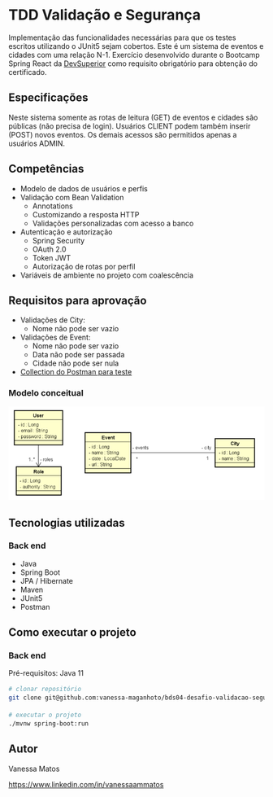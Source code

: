 # TDD Validação e Segurança
Implementação das funcionalidades necessárias para que os testes escritos utilizando o JUnit5 sejam cobertos. Este é um sistema de eventos e cidades com uma relação N-1.
Exercício desenvolvido durante o Bootcamp Spring React da [DevSuperior](https://devsuperior.com.br/) como requisito obrigatório para obtenção do certificado.

## Especificações
Neste sistema somente as rotas de leitura (GET) de eventos e cidades são públicas (não precisa de login). Usuários CLIENT podem também 
inserir (POST) novos eventos. Os demais acessos são permitidos apenas a usuários ADMIN.

## Competências

  - Modelo de dados de usuários e perfis
  - Validação com Bean Validation
      - Annotations
      - Customizando a resposta HTTP
      - Validações personalizadas com acesso a banco
  - Autenticação e autorização
      - Spring Security
      - OAuth 2.0
      - Token JWT
      - Autorização de rotas por perfil
  - Variáveis de ambiente no projeto com coalescência

## Requisitos para aprovação
  - Validações de City:
      - Nome não pode ser vazio
  - Validações de Event:
      - Nome não pode ser vazio
      - Data não pode ser passada
      - Cidade não pode ser nula
  - [Collection do Postman para teste](https://www.getpostman.com/collections/e1f59c905aeca84c1ebc)



### Modelo conceitual
![Modelo Conceitual](https://github.com/vanessa-maganhoto/assets/blob/main/bds-validacao-seguranca/modelo-conceitual.png)

## Tecnologias utilizadas
### Back end
- Java
- Spring Boot
- JPA / Hibernate
- Maven
- JUnit5
- Postman

## Como executar o projeto

### Back end
Pré-requisitos: Java 11

```bash
# clonar repositório
git clone git@github.com:vanessa-maganhoto/bds04-desafio-validacao-seguranca-TDD.git

# executar o projeto
./mvnw spring-boot:run
```

## Autor

Vanessa Matos

https://www.linkedin.com/in/vanessaammatos



